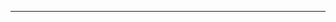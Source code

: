 ---
<!-- Depending on the PR, uncomment appropriate blocks and fill in the details. -->

<!--
This pull request should be also backported to following maintenance branches:

- `el8` (RHEL 8, RHEL 9)
- `el7` (RHEL 7)
-->

<!--
This pull request is a backport of: URL
-->

<!--
* Card ID: RHEL-xxxx
* Card ID: CCT-xxxx
-->
